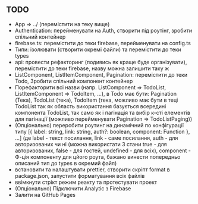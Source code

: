 ## TODO

- App => ../ (перемістити на теку вище)
- Authentication: перейменувати на Auth, створити під роутінг, зробити спільний контейнер
- firebase.ts: перемістити до теки firebase, перейменувати на config.ts
- Типи: ізолювати (створити окремі файли) та перемістити до теки types
- api: провести рефакторинг (подивись як краще буде організувати), перемістити до теки firebase, назву можна залишити таку ж
- ListComponent, ListItemComponent, Pagination: перемістити до теки Todo, Зробити спільний компонент контейнер
- Порефакторити всі назви (напр. ListComponent => TodoList, ListItemComponent => TodoItem, ...), в Todo має бути: Pagination (Тека), TodoList (тека), TodoItem (тека, можливо має бути в теці TodoList так як область використання базується всередині компонента TodoList, так само як і пагінація та вибір к-сті елементів для пагінації (можливо перейменувати Pagination => TodoListPaging))
- (Опціонально) переробити роутинг на динамічний по конфігурації типу [{ label: string, link: string, auth?: boolean, component: Function }, ...] (де label - текст посилання, link - саме посилання, auth - для авторизованих чи ні (можна використати 3 стани true - для авторизованих, false - для гостей, undefined - для всіх), component - Ф-ція компоненту для цйого роута, бажано винести попередньо описаний тип до types в окремий файл)
- встановити та налаштувати prettier, створити скріпт format в package.json, запустити форматування всіх файлів
- ввімкнути стрікт режим реакту та протестувати проект
- (Опціонально) Підключити Analytic з Firebase
- Залити на GitHub Pages
